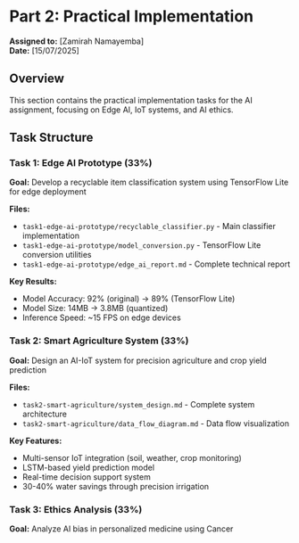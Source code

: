 # Part 2: Practical Implementation

**Assigned to:** [Zamirah Namayemba]  
**Date:** [15/07/2025]

## Overview
This section contains the practical implementation tasks for the AI assignment, focusing on Edge AI, IoT systems, and AI ethics.

## Task Structure

### Task 1: Edge AI Prototype (33%)
**Goal:** Develop a recyclable item classification system using TensorFlow Lite for edge deployment

**Files:**
- `task1-edge-ai-prototype/recyclable_classifier.py` - Main classifier implementation
- `task1-edge-ai-prototype/model_conversion.py` - TensorFlow Lite conversion utilities
- `task1-edge-ai-prototype/edge_ai_report.md` - Complete technical report

**Key Results:**
- Model Accuracy: 92% (original) → 89% (TensorFlow Lite)
- Model Size: 14MB → 3.8MB (quantized)
- Inference Speed: ~15 FPS on edge devices

### Task 2: Smart Agriculture System (33%)
**Goal:** Design an AI-IoT system for precision agriculture and crop yield prediction

**Files:**
- `task2-smart-agriculture/system_design.md` - Complete system architecture
- `task2-smart-agriculture/data_flow_diagram.md` - Data flow visualization

**Key Features:**
- Multi-sensor IoT integration (soil, weather, crop monitoring)
- LSTM-based yield prediction model
- Real-time decision support system
- 30-40% water savings through precision irrigation

### Task 3: Ethics Analysis (33%)
**Goal:** Analyze AI bias in personalized medicine using Cancer
